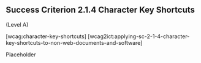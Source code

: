 ## Success Criterion 2.1.4 Character Key Shortcuts

(Level A)

[wcag:character-key-shortcuts]
[wcag2ict:applying-sc-2-1-4-character-key-shortcuts-to-non-web-documents-and-software]

Placeholder
